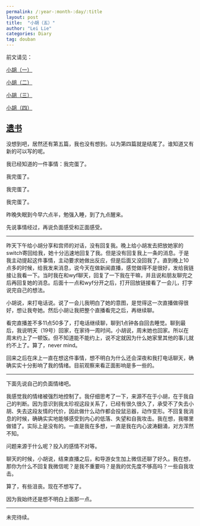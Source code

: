 ```yaml
---
permalink: /:year-:month-:day/:title
layout: post
title:  "小胡（五）"
author: "Lei Lie"
categories: Diary
tag: douban
---
```


前文请见：

[小胡（一）](https://luwin1127.github.io/2020-01-19/Diary-Hu)

[小胡（二）](https://luwin1127.github.io/2023-02-15/Diary-Hu)

[小胡（三）](https://luwin1127.github.io/2023-04-02/Diary-Hu)

[小胡（四）](https://luwin1127.github.io/2023-06-24/Diary-Hu)

[遗书](https://leilie.top/2023-02-13/Diary)
---

没想到吧，居然还有第五篇，我也没有想到。以为第四篇就是结尾了。谁知道又有新的可以写的呢。

我已经知道的一件事情：我完蛋了。

我完蛋了。

我完蛋了。

我完蛋了。

昨晚失眠到今早六点半，勉强入睡，到了九点醒来。

先说事情经过，再说负面感受和正面感受。

---

昨天下午给小胡分享和宫师的对话，没有回复我。晚上给小胡发去把放她家的switch寄回给我，她十分迅速地回复了我。但是没有回复我上一条的消息。于是我主动提起这件事情，主动要求她做出反应，但是后面又没回我了。直到晚上10点多的时候，给我发来消息，说今天在做新闻直播，感觉做得不是很好，发给我链接让我看一下。当时我在和wyf聊天，回复了一下我在干嘛，并且说和朋友聊完之后再回复她的消息。后面十一点和wyf分开之后，打开回放链接看了一会儿，打字说完自己的想法。

小胡说，来打电话说。说了一会儿我明白了她的意图，是觉得这一次直播做得很好，想让我夸她。然后小胡让我把整个直播看完之后，再继续聊。

看完直播差不多11点50多了，打电话继续聊，聊到1点钟各自回去睡觉。聊到最后，我说明天（19号）回家，在家待一周时间。小胡说，周末她也回家。所以在周末约上了一顿饭。但不知道能不能约上，说不定就因为什么她家里其他的事儿就约不上了。算了，never mind。

回来之后在床上一直在想这件事情，想不明白为什么还会深夜和我打电话聊天，确确实实十分影响了我的情绪。目前观察来看正面影响是多一些的。

---

下面先说自己的负面情绪吧。

我感觉我的情绪被强烈地控制了。我仔细思考了一下，来源不在于小胡，在于我自己的判断。因为意识到我太珍视这段关系了，已经有很久很久了，承受不了失去小胡、失去这段友情的代价，因此做什么动作都会投鼠忌器，动作变形。不回复我消息的时候，确确实实地能够感受到内心的低落、失望和自我攻击。我在想，我哪里做错了。实际上是没有的。一直是我在多想，一直是我在内心波涛翻涌，对方浑然不知。

问题来源于什么呢？投入的感情不对等。

聊天的时候，小胡说，结束直播之后，和导游女生加上微信还聊了好久。我在想，那你为什么不回复我微信呢？是我不重要吗？是我的优先度不够高吗？一些自我攻击。

算了，有些沮丧。现在不想写了。

因为我始终还是想不明白上面那一点。

---

未完待续。
